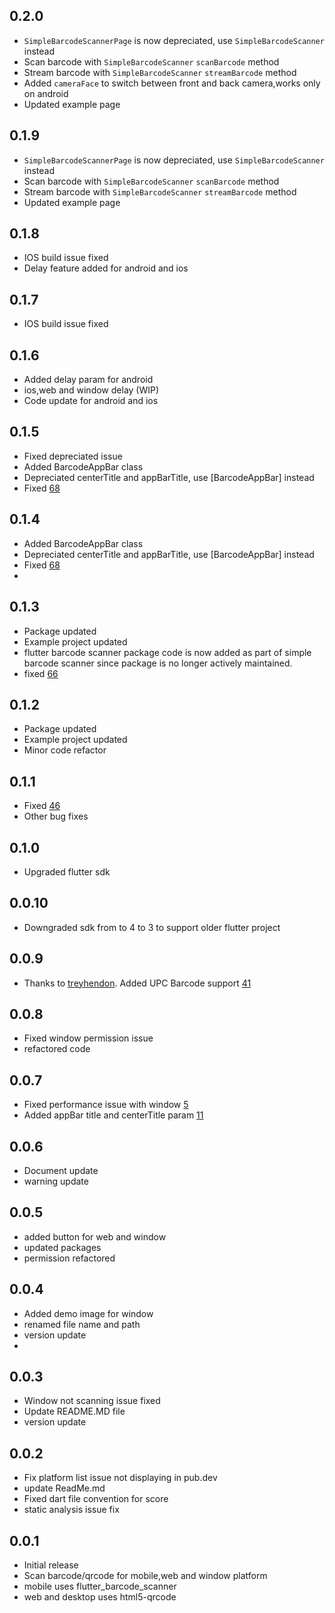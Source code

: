 ## 0.2.0
* `SimpleBarcodeScannerPage` is now depreciated, use `SimpleBarcodeScanner` instead
* Scan barcode with `SimpleBarcodeScanner` `scanBarcode` method
* Stream barcode with `SimpleBarcodeScanner` `streamBarcode` method
* Added `cameraFace` to switch between front and back camera,works only on android 
* Updated example page

## 0.1.9
* `SimpleBarcodeScannerPage` is now depreciated, use `SimpleBarcodeScanner` instead
* Scan barcode with `SimpleBarcodeScanner` `scanBarcode` method
* Stream barcode with `SimpleBarcodeScanner` `streamBarcode` method
* Updated example page

## 0.1.8
* IOS build issue fixed
* Delay feature added for android and ios

## 0.1.7
* IOS build issue fixed

## 0.1.6
* Added delay param for android
* ios,web and window delay (WIP)
* Code update for android and ios

## 0.1.5
* Fixed depreciated issue
* Added BarcodeAppBar class
* Depreciated centerTitle and appBarTitle, use [BarcodeAppBar] instead
* Fixed [68](https://github.com/CodingWithTashi/simple_barcode_scanner/issues/68)

## 0.1.4
* Added BarcodeAppBar class
* Depreciated centerTitle and appBarTitle, use [BarcodeAppBar] instead
* Fixed [68](https://github.com/CodingWithTashi/simple_barcode_scanner/issues/68)
*
## 0.1.3
* Package updated
* Example project updated
* flutter barcode scanner package code is now added as part of simple barcode scanner since package is no longer actively maintained.
* fixed [66](https://github.com/CodingWithTashi/simple_barcode_scanner/issues/66)

## 0.1.2
* Package updated
* Example project updated
* Minor code refactor

## 0.1.1
* Fixed [46](https://github.com/CodingWithTashi/simple_barcode_scanner/issues/46)
* Other bug fixes

## 0.1.0
* Upgraded flutter sdk

## 0.0.10
* Downgraded sdk from to 4 to 3 to support older flutter project

## 0.0.9
* Thanks to [treyhendon](https://github.com/treyhendon). Added UPC Barcode support [41](https://github.com/CodingWithTashi/simple_barcode_scanner/issues/41)

## 0.0.8
* Fixed window permission issue
* refactored code

## 0.0.7
* Fixed performance issue with window [5](https://github.com/CodingWithTashi/simple_barcode_scanner/issues/5)
* Added appBar title and centerTitle param [11](https://github.com/CodingWithTashi/simple_barcode_scanner/issues/11)

## 0.0.6
* Document update
* warning update

## 0.0.5
* added button for web and window
* updated packages
* permission refactored



## 0.0.4
* Added demo image for window
* renamed file name and path
* version update
*
## 0.0.3
* Window not scanning issue fixed
* Update README.MD file
* version update

## 0.0.2

* Fix platform list issue not displaying in pub.dev
* update ReadMe.md
* Fixed dart file convention for score
* static analysis issue fix


## 0.0.1

* Initial release
* Scan barcode/qrcode for mobile,web and window platform
* mobile uses flutter_barcode_scanner
* web and desktop uses html5-qrcode



















